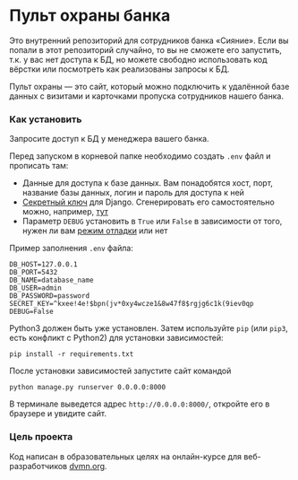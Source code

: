# Пульт охраны банка

Это внутренний репозиторий для сотрудников банка «Сияние». Если вы попали в этот репозиторий случайно, то вы не сможете его запустить, т.к. у вас нет доступа к БД, но можете свободно использовать код вёрстки или посмотреть как реализованы запросы к БД.

Пульт охраны — это сайт, который можно подключить к удалённой базе данных с визитами и карточками пропуска сотрудников нашего банка.

### Как установить

Запросите доступ к БД у менеджера вашего банка.

Перед запуском в корневой папке необходимо создать `.env` файл и прописать там:
* Данные для доступа к базе данных. Вам понадобятся хост, порт, название базы данных, логин и пароль для доступа к ней
* [Секретный ключ](https://djbook.ru/rel1.9/ref/settings.html#secret-key) для Django. Сгенерировать его самостоятельно можно, например, [тут](https://djecrety.ir/)
* Параметр `DEBUG` установить в `True` или `False` в зависимости от того, нужен ли вам [режим отладки](https://djbook.ru/rel1.9/ref/settings.html#debug) или нет


Пример заполнения `.env` файла:
```.env
DB_HOST=127.0.0.1
DB_PORT=5432
DB_NAME=database_name
DB_USER=admin
DB_PASSWORD=password
SECRET_KEY=^kxee!4e!$bpn(jv*0xy4wcze1&8w47f8$rgjg6c1k(9iev0qp
DEBUG=False
```


Python3 должен быть уже установлен.
Затем используйте `pip` (или `pip3`, есть конфликт с Python2) для установки зависимостей:

```
pip install -r requirements.txt
```

После установки зависимостей запустите сайт командой
```
python manage.py runserver 0.0.0.0:8000
```

В терминале выведется адрес `http://0.0.0.0:8000/`, откройте его в браузере и увидите сайт.

### Цель проекта

Код написан в образовательных целях на онлайн-курсе для веб-разработчиков [dvmn.org](https://dvmn.org/).